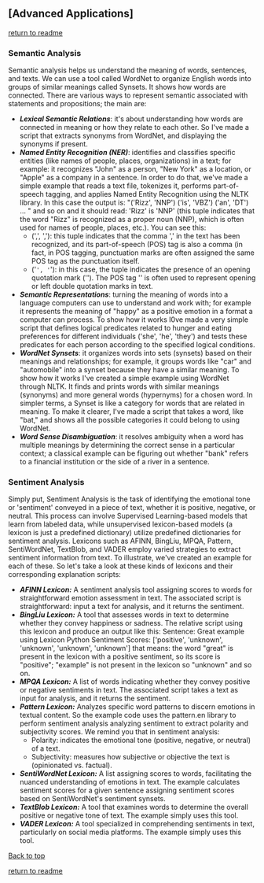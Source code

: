 ## [Advanced Applications] 

[return to readme](../readme.md)

### Semantic Analysis
Semantic analysis helps us understand the meaning of words, sentences, and texts. We can use a tool called WordNet to organize English words into groups of similar meanings called Synsets. It shows how words are connected.
There are various ways to represent semantic associated with statements and propositions; the main are:
- <b><i>Lexical Semantic Relations</i></b>: it's about understanding how words are connected in meaning or how they relate to each other. So I've made a script that extracts synonyms from WordNet, and displaying the synonyms if present.
- <b><i>Named Entity Recognition (NER)</i></b>: identifies and classifies specific entities (like names of people, places, organizations) in a text; for example: it recognizes "John" as a person, "New York" as a location, or "Apple" as a company in a sentence. In order to do that, we've made a simple example that reads a text file, tokenizes it, performs part-of-speech tagging, and applies Named Entity Recognition using the NLTK library. In this case the output is: "('Rizz', 'NNP') ('is', 'VBZ') ('an', 'DT') ... " and so on and it should read: 'Rizz' is 'NNP' (this tuple indicates that the word "Rizz" is recognized as a proper noun (NNP), which is often used for names of people, places, etc.). You can see this: 
    - (',', ','): this tuple indicates that the comma ',' in the text has been recognized, and its part-of-speech (POS) tag is also a comma (in fact, in POS tagging, punctuation marks are often assigned the same POS tag as the punctuation itself.
    - ('``', '``'): in this case, the tuple indicates the presence of an opening quotation mark (''). The POS tag '' is often used to represent opening or left double quotation marks in text.
- <b><i>Semantic Representations</i></b>: turning the meaning of words into a language computers can use to understand and work with; for example it represents the meaning of "happy" as a positive emotion in a format a computer can process. To show how it works I0ve made a very simple script that defines logical predicates related to hunger and eating preferences for different individuals ('she', 'he', 'they') and tests these predicates for each person according to the specified logical conditions.
- <b><i>WordNet Synsets</i></b>: it organizes words into sets (synsets) based on their meanings and relationships; for example, it groups words like "car" and "automobile" into a synset because they have a similar meaning. To show how it works I've created a simple example using WordNet through NLTK. It finds and prints words with similar meanings (synonyms) and more general words (hypernyms) for a chosen word. In simpler terms, a Synset is like a category for words that are related in meaning. To make it clearer, I've made a script that takes a word, like "bat," and shows all the possible categories it could belong to using WordNet.
- <b><i>Word Sense Disambiguation</i></b>: it resolves ambiguity when a word has multiple meanings by determining the correct sense in a particular context; a classical example can be figuring out whether "bank" refers to a financial institution or the side of a river in a sentence.

### Sentiment Analysis
Simply put, Sentiment Analysis is the task of identifying the emotional tone or 'sentiment' conveyed in a piece of text, whether it is positive, negative, or neutral. This process can involve Supervised Learning-based models that learn from labeled data, while unsupervised lexicon-based models (a lexicon is just a predefined dictionary) utilize predefined dictionaries for sentiment analysis. Lexicons such as AFINN, BingLiu, MPQA, Pattern, SentiWordNet, TextBlob, and VADER employ varied strategies to extract sentiment information from text. To illustrate, we've created an example for each of these. So let's take a look at these kinds of lexicons and their corresponding explanation scripts:
- <b><i>AFINN Lexicon:</i></b> A sentiment analysis tool assigning scores to words for straightforward emotion assessment in text. The associated script is straightforward: input a text for analysis, and it returns the sentiment.
- <b><i>BingLiu Lexicon:</i></b> A tool that assesses words in text to determine whether they convey happiness or sadness. The relative script using this lexicon and produce an output like this:
    Sentence: Great example using Lexicon Python
    Sentiment Scores: ['positive', 'unknown', 'unknown', 'unknown', 'unknown']
that means: the word "great" is present in the lexicon with a positive sentiment, so its score is "positive"; "example" is not present in the lexicon so "unknown" and so on.
- <b><i>MPQA Lexicon:</i></b> A list of words indicating whether they convey positive or negative sentiments in text. The associated script takes a text as input for analysis, and it returns the sentiment.
- <b><i>Pattern Lexicon:</i></b> Analyzes specific word patterns to discern emotions in textual content. So the example code uses the pattern.en library to perform sentiment analysis analyzing sentiment to extract polarity and subjectivity scores. We remind you that in sentiment analysis:
    - Polarity: indicates the emotional tone (positive, negative, or neutral) of a text.
    - Subjectivity: measures how subjective or objective the text is (opinionated vs. factual).
- <b><i>SentiWordNet Lexicon:</i></b> A list assigning scores to words, facilitating the nuanced understanding of emotions in text. The example calculates sentiment scores for a given sentence assigning sentiment scores based on SentiWordNet's sentiment synsets.
- <b><i>TextBlob Lexicon:</i></b> A tool that examines words to determine the overall positive or negative tone of text. The example simply uses this tool.
- <b><i>VADER Lexicon:</i></b> A tool specialized in comprehending sentiments in text, particularly on social media platforms. The example simply uses this tool.

[Back to top](#)

[return to readme](../readme.md)

